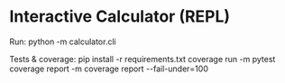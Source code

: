 # Interactive Calculator (REPL)

Run:
  python -m calculator.cli

Tests & coverage:
  pip install -r requirements.txt
  coverage run -m pytest
  coverage report -m
  coverage report --fail-under=100

